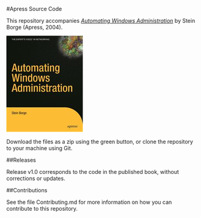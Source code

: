 #Apress Source Code

This repository accompanies [*Automating Windows Administration*](http://www.apress.com/9781590593974) by Stein Borge (Apress, 2004).

![Cover image](9781590593974.jpg)

Download the files as a zip using the green button, or clone the repository to your machine using Git.

##Releases

Release v1.0 corresponds to the code in the published book, without corrections or updates.

##Contributions

See the file Contributing.md for more information on how you can contribute to this repository.
